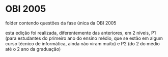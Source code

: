 # OBI 2005

folder contendo questões da fase única da OBI 2005

esta edição foi realizada, diferentemente das anteriores, em 2 níveis, P1 (para estudantes do primeiro ano do ensino médio, que se estão em algum curso técnico de informática, ainda não viram muito) e P2 (do 2 do médio até o 2 ano da graduação)

